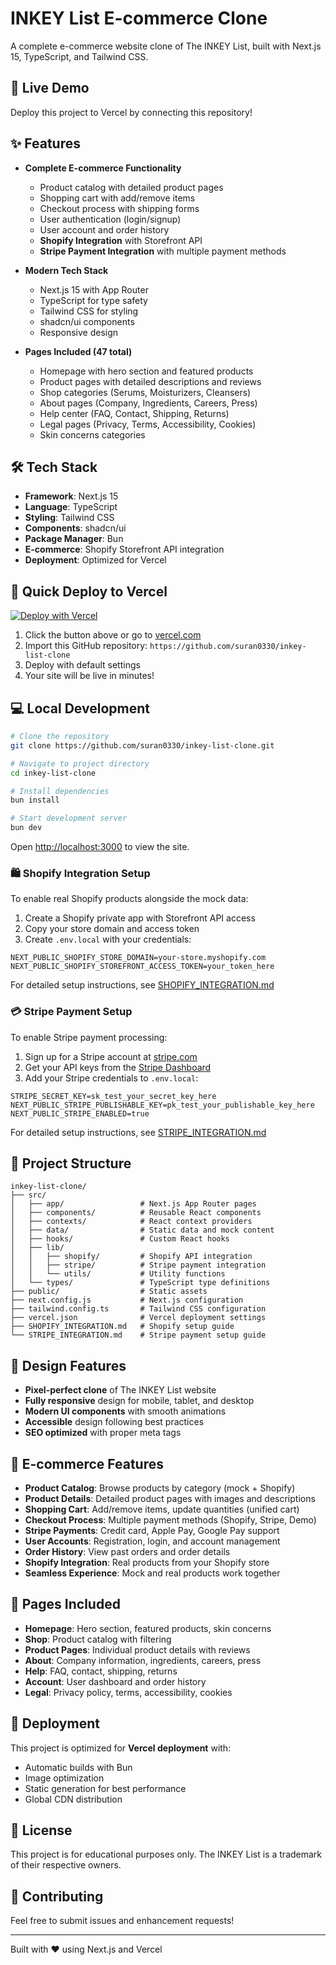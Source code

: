 # INKEY List E-commerce Clone

A complete e-commerce website clone of The INKEY List, built with Next.js 15, TypeScript, and Tailwind CSS.

## 🚀 Live Demo

Deploy this project to Vercel by connecting this repository!

## ✨ Features

- **Complete E-commerce Functionality**
  - Product catalog with detailed product pages
  - Shopping cart with add/remove items
  - Checkout process with shipping forms
  - User authentication (login/signup)
  - User account and order history
  - **Shopify Integration** with Storefront API
  - **Stripe Payment Integration** with multiple payment methods

- **Modern Tech Stack**
  - Next.js 15 with App Router
  - TypeScript for type safety
  - Tailwind CSS for styling
  - shadcn/ui components
  - Responsive design

- **Pages Included (47 total)**
  - Homepage with hero section and featured products
  - Product pages with detailed descriptions and reviews
  - Shop categories (Serums, Moisturizers, Cleansers)
  - About pages (Company, Ingredients, Careers, Press)
  - Help center (FAQ, Contact, Shipping, Returns)
  - Legal pages (Privacy, Terms, Accessibility, Cookies)
  - Skin concerns categories

## 🛠 Tech Stack

- **Framework**: Next.js 15
- **Language**: TypeScript
- **Styling**: Tailwind CSS
- **Components**: shadcn/ui
- **Package Manager**: Bun
- **E-commerce**: Shopify Storefront API integration
- **Deployment**: Optimized for Vercel

## 🚀 Quick Deploy to Vercel

[![Deploy with Vercel](https://vercel.com/button)](https://vercel.com/new/clone?repository-url=https://github.com/suran0330/inkey-list-clone)

1. Click the button above or go to [vercel.com](https://vercel.com)
2. Import this GitHub repository: `https://github.com/suran0330/inkey-list-clone`
3. Deploy with default settings
4. Your site will be live in minutes!

## 💻 Local Development

```bash
# Clone the repository
git clone https://github.com/suran0330/inkey-list-clone.git

# Navigate to project directory
cd inkey-list-clone

# Install dependencies
bun install

# Start development server
bun dev
```

Open [http://localhost:3000](http://localhost:3000) to view the site.

### 🛍️ Shopify Integration Setup

To enable real Shopify products alongside the mock data:

1. Create a Shopify private app with Storefront API access
2. Copy your store domain and access token
3. Create `.env.local` with your credentials:

```env
NEXT_PUBLIC_SHOPIFY_STORE_DOMAIN=your-store.myshopify.com
NEXT_PUBLIC_SHOPIFY_STOREFRONT_ACCESS_TOKEN=your_token_here
```

For detailed setup instructions, see [SHOPIFY_INTEGRATION.md](./SHOPIFY_INTEGRATION.md)

### 💳 Stripe Payment Setup

To enable Stripe payment processing:

1. Sign up for a Stripe account at [stripe.com](https://stripe.com)
2. Get your API keys from the [Stripe Dashboard](https://dashboard.stripe.com/test/apikeys)
3. Add your Stripe credentials to `.env.local`:

```env
STRIPE_SECRET_KEY=sk_test_your_secret_key_here
NEXT_PUBLIC_STRIPE_PUBLISHABLE_KEY=pk_test_your_publishable_key_here
NEXT_PUBLIC_STRIPE_ENABLED=true
```

For detailed setup instructions, see [STRIPE_INTEGRATION.md](./STRIPE_INTEGRATION.md)

## 📁 Project Structure

```
inkey-list-clone/
├── src/
│   ├── app/                 # Next.js App Router pages
│   ├── components/          # Reusable React components
│   ├── contexts/            # React context providers
│   ├── data/                # Static data and mock content
│   ├── hooks/               # Custom React hooks
│   ├── lib/
│   │   ├── shopify/         # Shopify API integration
│   │   ├── stripe/          # Stripe payment integration
│   │   └── utils/           # Utility functions
│   └── types/               # TypeScript type definitions
├── public/                  # Static assets
├── next.config.js           # Next.js configuration
├── tailwind.config.ts       # Tailwind CSS configuration
├── vercel.json              # Vercel deployment settings
├── SHOPIFY_INTEGRATION.md   # Shopify setup guide
└── STRIPE_INTEGRATION.md    # Stripe payment setup guide
```

## 🎨 Design Features

- **Pixel-perfect clone** of The INKEY List website
- **Fully responsive** design for mobile, tablet, and desktop
- **Modern UI components** with smooth animations
- **Accessible** design following best practices
- **SEO optimized** with proper meta tags

## 🛒 E-commerce Features

- **Product Catalog**: Browse products by category (mock + Shopify)
- **Product Details**: Detailed product pages with images and descriptions
- **Shopping Cart**: Add/remove items, update quantities (unified cart)
- **Checkout Process**: Multiple payment methods (Shopify, Stripe, Demo)
- **Stripe Payments**: Credit card, Apple Pay, Google Pay support
- **User Accounts**: Registration, login, and account management
- **Order History**: View past orders and order details
- **Shopify Integration**: Real products from your Shopify store
- **Seamless Experience**: Mock and real products work together

## 📱 Pages Included

- **Homepage**: Hero section, featured products, skin concerns
- **Shop**: Product catalog with filtering
- **Product Pages**: Individual product details with reviews
- **About**: Company information, ingredients, careers, press
- **Help**: FAQ, contact, shipping, returns
- **Account**: User dashboard and order history
- **Legal**: Privacy policy, terms, accessibility, cookies

## 🚀 Deployment

This project is optimized for **Vercel deployment** with:
- Automatic builds with Bun
- Image optimization
- Static generation for best performance
- Global CDN distribution

## 📄 License

This project is for educational purposes only. The INKEY List is a trademark of their respective owners.

## 🤝 Contributing

Feel free to submit issues and enhancement requests!

---

Built with ❤️ using Next.js and Vercel
